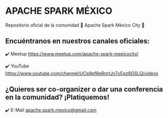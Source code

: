 # APACHE SPARK MÉXICO

Repositorio oficial de la comunidad :rocket: Apache Spark México City :rocket:


## Encuéntranos en nuestros canales oficiales:

:heavy_check_mark: Meetup https://www.meetup.com/apache-spark-mexicocity/

:heavy_check_mark: YouTube https://www.youtube.com/channel/UCe9pf8eRnrtJn7vEpz8GSLQ/videos


## ¿Quieres ser co-organizer o dar una conferencia en la comunidad? ¡Platiquemos!

:heavy_check_mark: E-Mail apache.spark.mexico@gmail.com 
